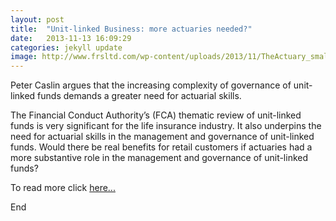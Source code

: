 ```yaml
---
layout: post
title:  "Unit-linked Business: more actuaries needed?"
date:   2013-11-13 16:09:29 
categories: jekyll update
image: http://www.frsltd.com/wp-content/uploads/2013/11/TheActuary_small.jpg
---
```




Peter Caslin argues that the increasing complexity of governance of unit-linked funds demands a greater need for actuarial skills.

The Financial Conduct Authority’s (FCA) thematic review of unit-linked funds is very significant for the life insurance industry. It also underpins the need for actuarial skills in the management and governance of unit-linked funds. Would there be real benefits for retail customers if actuaries had a more substantive role in the management and governance of unit-linked funds?

To read more click [here...](http://www.theactuary.com/features/2013/11/unit-linked-business-more-actuaries-needed/)

End
 
